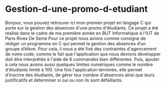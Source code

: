 # Gestion-d-une-promo-d-etudiant
Bonjour, vous pouvez retrouver ici mon premier projet en langage C qui porte sur la gestion des absences d'une promo d'étudiants. Ce projet a été réalisé dans le cadre de ma première année en BUT Informatique à l'IUT de Paris Rives De Seine 
Pour ce projet nous avions comme consigne de rédiger un programme en C qui permet la gestion des absences d’un groupe d’élève. Pour cela, il nous a été fixé des contraintes d'agencement de notre code, comme le fait que l'application  que nous devions développer doit être interprétée à l'aide de 6 commandes bien différentes. Puis, ajouter à cela nous avions aussi quelques limites numériques comme le nombre d'étudiants limité à 100. Une fois l'application terminée, elle permet d’inscrire des étudiants, de gérer leur nombre d'absences ainsi que leurs justificatifs et déterminer si oui ou non ils sont défaillants. 
